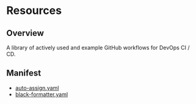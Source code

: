 # Resources

## Overview

A library of actively used and example GitHub workflows for DevOps CI / CD.

## Manifest

- [auto-assign.yaml](auto-assign.yaml)
- [black-formatter.yaml](black-formatter.yaml)
